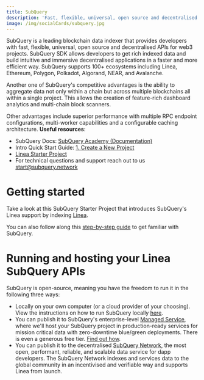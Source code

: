 ```yaml
---
title: SubQuery
description: 'Fast, flexible, universal, open source and decentralised APIs'
image: /img/socialCards/subquery.jpg
---
```


SubQuery is a leading blockchain data indexer that provides developers with fast, flexible, universal, open source and decentralised APIs for web3 projects. SubQuery SDK allows developers to get rich indexed data and build intuitive and immersive decentralised applications in a faster and more efficient way. SubQuery supports 100+ ecosystems including Linea, Ethereum, Polygon, Polkadot, Algorand, NEAR, and Avalanche.

Another one of SubQuery's competitive advantages is the ability to aggregate data not only within a chain but across multiple blockchains all within a single project. This allows the creation of feature-rich dashboard analytics and multi-chain block scanners.

Other advantages include superior performance with multiple RPC endpoint configurations, multi-worker capabilities and a configurable caching architecture.
**Useful resources**:
- SubQuery Docs: [SubQuery Academy (Documentation)](https://academy.subquery.network/)
- Intro Quick Start Guide: [1. Create a New Project](https://academy.subquery.network/quickstart/quickstart.html)
- [Linea Starter Project](https://github.com/subquery/ethereum-subql-starter/tree/main/Linea/linea-starter)
- For technical questions and support reach out to us start@subquery.network

# Getting started

Take a look at this SubQuery Starter Project that introduces SubQuery's Linea support by indexing [Linea](https://github.com/subquery/ethereum-subql-starter/tree/main/Linea/linea-starter).

You can also follow along this [step-by-step guide](https://academy.subquery.network/quickstart/quickstart.html) to get familiar with SubQuery.

# Running and hosting your Linea SubQuery APIs

SubQuery is open-source, meaning you have the freedom to run it in the following three ways:
- Locally on your own computer (or a cloud provider of your choosing). View the instructions on how to run SubQuery locally [here](https://academy.subquery.network/run_publish/run.html).
- You can publish it to SubQuery's enterprise-level [Managed Service](https://managedservice.subquery.network/), where we'll host your SubQuery project in production-ready services for mission critical data with zero-downtime blue/green deployments. There is even a generous free tier. [Find out how](https://academy.subquery.network/run_publish/publish.html).
- You can publish it to the decentralised [SubQuery Network](https://subquery.network/network), the most open, performant, reliable, and scalable data service for dapp developers. The SubQuery Network indexes and services data to the global community in an incentivised and verifiable way and supports Linea from launch.
